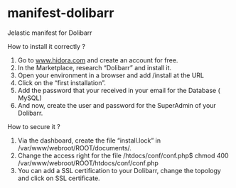 # manifest-dolibarr
Jelastic manifest for Dolibarr

How to install it correctly ?

1.  Go to www.hidora.com  and create an account for free.
2.  In the Marketplace, research “Dolibarr” and install it.
3.  Open your environment in a browser and add  /install at the URL
4.  Click on the “first installation”. 
5.  Add the password that your received in your email for the Database ( MySQL)
6.  And now, create the user and password for the SuperAdmin of your Dolibarr.


How to secure it ? 

1. Via the dashboard, create the file “install.lock” in /var/www/webroot/ROOT/documents/.
2. Change the access right for the file /htdocs/conf/conf.php$ chmod 400  /var/www/webroot/ROOT/htdocs/conf/conf.php
3. You can add a SSL certification to your Dolibarr, change the topology and click on SSL certificate.



